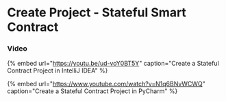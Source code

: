 # Create Project - Stateful Smart Contract

### Video

{% embed url="https://youtu.be/ud-voY0BT5Y" caption="Create a Stateful Contract Project in IntelliJ IDEA" %}

{% embed url="https://www.youtube.com/watch?v=N1q6BNvWCWQ" caption="Create a Stateful Contract Project in PyCharm" %}



